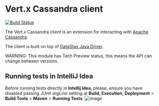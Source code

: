 # Vert.x Cassandra client

[![Build Status](https://travis-ci.org/vert-x3/vertx-cassandra-client.svg?branch=master)](https://travis-ci.org/vert-x3/vertx-cassandra-client)

The Vert.x Cassandra client is an extension for interacting with [Apache Cassandra](http://cassandra.apache.org/).

The client is built on top of [DataStax Java Driver](https://github.com/datastax/java-driver).

WARNING: This module has Tech Preview status, this means the API can change between versions.

## Running tests in IntelliJ Idea

Before running tests directly in **Intellij Idea**, please, ensure you have disabled
passing JUnit _argLine_ setting at **Build, Execution, Deployment** >
**Build Tools** > **Maven** > **Running Tests**:
![image](https://user-images.githubusercontent.com/16746106/71311902-9206b080-2435-11ea-8278-b249e0c7a22b.png)
